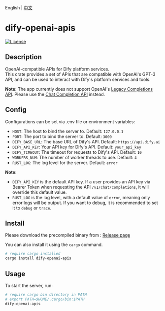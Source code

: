 English | [中文](./README_CN.md)

# dify-openai-apis

[![License](https://img.shields.io/badge/License-Apache%202.0-blue.svg)](https://opensource.org/licenses/Apache-2.0)

## Description

OpenAI-compatible APIs for Dify platform services.  
This crate provides a set of APIs that are compatible with OpenAI's GPT-3 API, and can be used to interact with Dify's platform services and tools.

**Note:** The app currently does not support OpenAI's [Legacy Completions API](https://platform.openai.com/docs/api-reference/completions/create). Please use the [Chat Completion API](https://platform.openai.com/docs/api-reference/chat/create) instead.

## Config

Configurations can be set via .env file or environment variables:

- `HOST`: The host to bind the server to. Default: `127.0.0.1`
- `PORT`: The port to bind the server to. Default: `3000`
- `DIFY_BASE_URL`: The base URL of Dify's API. Default: `https://api.dify.ai`
- `DIFY_API_KEY`: Your API key for Dify's API. Default: `your_api_key`
- `DIFY_TIMEOUT`: The timeout for requests to Dify's API. Default: `10`
- `WORKERS_NUM`: The number of worker threads to use. Default: `4`
- `RUST_LOG`: The log level for the server. Default: `error`

**Note:**

- `DIFY_API_KEY` is the default API key. If a user provides an API key via Bearer Token when requesting the API `/v1/chat/completions`, it will override this default value.
- `RUST_LOG` is the log level, with a default value of `error`, meaning only error logs will be output. If you want to debug, it is recommended to set it to `debug` or `trace`.

## Install

Please download the precompiled binary from : [Release page](https://github.com/rming/dify-openai-apis/releases)

You can also install it using the `cargo` command.

```sh
# require cargo installed
cargo install dify-openai-apis
```

## Usage

To start the server, run:

```sh
# require cargo bin directory in PATH
# export PATH=$HOME/.cargo/bin:$PATH
dify-openai-apis
```

